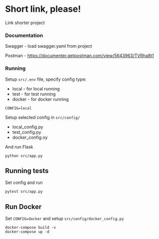 # Short link, please!

Link shorter project

### Documentation
Swagger - load swagger.yaml from project

Postman - https://documenter.getpostman.com/view/5643963/TVRha8t1

### Running

Setup ``src/.env`` file, specify config type:
    
- local - for local running
- test - for test running
- docker - for docker running

```
CONFIG=local
```

Setup selected config in ``src/config/``

- local_config.py
- test_config.py
- docker_config.oy

And run Flask

```
python src/app.py
```

## Running tests

Set config and run

```
pytest src/app.py
```

## Run Docker

Set ``CONFIG=docker`` and setup ``src/config/docker_config.py``

```
docker-compose build -v
docker-compose up -d
```